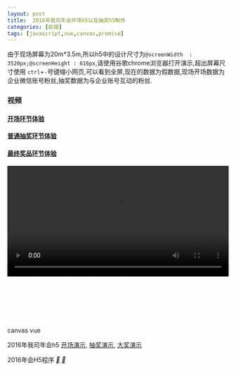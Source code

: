 ```yaml
---
layout: post
title:  2016年我司年会开场h5以及抽奖h5制作
categories: [前端]
tags: [javascript,vue,canvas,promise]
---
```


由于现场屏幕为20m*3.5m,所以h5中的设计尺寸为`@screenWidth  : 3520px;@screenHeight : 616px`,请使用谷歌chrome浏览器打开演示,超出屏幕尺寸使用 `ctrl`+`-`号键缩小网页,可以看到全屏,现在的数据为假数据,现场开场数据为企业微信账号粉丝,抽奖数据为与企业账号互动的粉丝.


### 视频


#### [开场环节体验](/a/fs2016/start.html)
#### [普通抽奖环节体验](/a/fs2016/lottery.html)
#### [最终奖品环节体验](/a/fs2016/awards.html)

<div class="col-xs-12">
	<video autobuffer controls style="width: 100%;">
		<source src="{{site.cdn}}/video/2016-diggid-test.mp4">
	</video>
</div>



<div class="col-md-6 col-xs-12">
<div class="box-project" style="margin-top: 100px;">
	<div class="cover">
		<a href="/a/fs2016/start.html" class="link">
			<img src="{{site.image}}/project/js-project-main3.jpeg" alt="">
		</a>
		<p>
			<span>canvas</span>
			<span>vue</span>
		</p>
	</div>
	<p class="description">
		2016年我司年会h5
		<a href="/a/fs2016/start.html">开场演示</a>,
		<a href="/a/fs2016/lottery.html">抽奖演示</a>,
		<a href="/a/fs2016/awards.html">大奖演示</a>
	</p>
	<p class="footer">
		2016年会H5程序
		<span class="todo">
			<a href="https://github.com/vace/diggid-2016" title="查看源码" class="github"><i class="icon">&#xe60d;</i></a>
			<a href="/a/fs2016/start.html" title="查看演示" class="github"><i class="icon">&#xe628;</i></a>
		</span>
	</p>
</div>
</div>

<div class="clearfix"></div>


